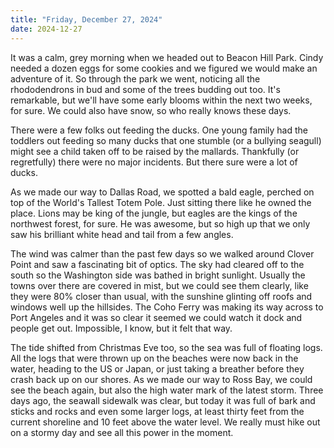 ```yaml
---
title: "Friday, December 27, 2024"
date: 2024-12-27
---
```


It was a calm, grey morning when we headed out to Beacon Hill Park.  Cindy needed a dozen eggs for some cookies and we figured we would make an adventure of it.  So through the park we went, noticing all the rhododendrons in bud and some of the trees budding out too.  It's remarkable, but we'll have some early blooms within the next two weeks, for sure.  We could also have snow, so who really knows these days.

There were a few folks out feeding the ducks.  One young family had the toddlers out feeding so many ducks that one stumble (or a bullying seagull) might see a child taken off to be raised by the mallards.  Thankfully (or regretfully) there were no major incidents.  But there sure were a lot of ducks.

As we made our way to Dallas Road, we spotted a bald eagle, perched on top of the World's Tallest Totem Pole.  Just sitting there like he owned the place.  Lions may be king of the jungle, but eagles are the kings of the northwest forest, for sure.  He was awesome, but so high up that we only saw his brilliant white head and tail from a few angles.

The wind was calmer than the past few days so we walked around Clover Point and saw a fascinating bit of optics.  The sky had cleared off to the south so the Washington side was bathed in bright sunlight.  Usually the towns over there are covered in mist, but we could see them clearly, like they were 80% closer than usual, with the sunshine glinting off roofs and windows well up the hillsides.  The Coho Ferry was making its way across to Port Angeles and it was so clear it seemed we could watch it dock and people get out.  Impossible, I know, but it felt that way.

The tide shifted from Christmas Eve too, so the sea was full of floating logs.  All the logs that were thrown up on the beaches were now back in the water, heading to the US or Japan, or just taking a breather before they crash back up on our shores.  As we made our way to Ross Bay, we could see the beach again, but also the high water mark of the latest storm.  Three days ago, the seawall sidewalk was clear, but today it was full of bark and sticks and rocks and even some larger logs, at least thirty feet from the current shoreline and 10 feet above the water level.  We really must hike out on a stormy day and see all this power in the moment.